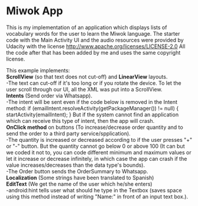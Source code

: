Miwok App
===================================

This is my implementation of an application which displays lists of vocabulary words for the user to learn the Miwok language. The starter code with the Main Activity UI and the audio resources were provided by Udacity with the license http://www.apache.org/licenses/LICENSE-2.0
All the code after that has been added by me and uses the same copyright license.

This example implements:  
__ScrollView__ (so that text does not cut-off) and __LinearView__ layouts.  
-The text can cut-off if it's too long or if you rotate the device. To let the user scroll through our UI, all the XML was put into a ScrollView.  
__Intents__ (Send order via Whatsapp).  
-The intent will be sent even if the code below is removed in the Intent method: if (emailIntent.resolveActivity(getPackageManager()) != null) { startActivity(emailIntent); } But if the system cannot find an application which can receive this type of intent, then the app will crash.  
__OnClick method__ on buttons (To increase/decrease order quantity and to send the order to a third party service/spplication).  
-The quantity is increased or decreased according to if the user presses "+" or "-" button. But the quantity cannot go below 0 or above 100 (It can but we coded it not to, you can code different minimum and maximum values or let it increase or decrease infinitely, in which case the app can crash if the value increases/decreases than the data type's bounds).  
-The Order button sends the OrderSummary to Whatsapp.  
__Localization__ (Some strings have been translated to Spanish)  
__EditText__ (We get the name of the user which he/she enters)  
-android:hint tells user what should he type in the Textbox (saves space using this method instead of writing "Name:" in front of an input text box.).
